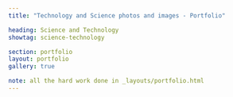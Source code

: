 ```yaml
---
title: "Technology and Science photos and images - Portfolio"

heading: Science and Technology
showtag: science-technology

section: portfolio
layout: portfolio
gallery: true

note: all the hard work done in _layouts/portfolio.html
---
```

